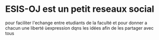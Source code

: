 # ESIS-OJ est un petit reseaux social 
pour faciliter l'echange entre etudiants de la faculté et pour donner a chacun une liberté ùexpression
dqns les idées afin de les partager avec tous
